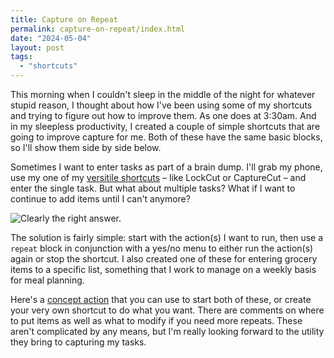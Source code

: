 ```yaml
---
title: Capture on Repeat
permalink: capture-on-repeat/index.html
date: "2024-05-04"
layout: post
tags: 
  - "shortcuts"
---
```


This morning when I couldn't sleep in the middle of the night for whatever stupid reason, I thought about how I've been using some of my shortcuts and trying to figure out how to improve them. As one does at 3:30am. And in my sleepless productivity, I created a couple of simple shortcuts that are going to improve capture for me. Both of these have the same basic blocks, so I'll show them side by side below. 

Sometimes I want to enter tasks as part of a brain dump. I'll grab my phone, use my one of my [versitile shortcuts](https://nahumck.me/function-by-a-thousand-cuts/) – like LockCut or CaptureCut – and enter the single task. But what about multiple tasks? What if I want to continue to add items until I can't anymore? 

![](/images/Capture-on-Repeat-Shortcuts.png "Clearly the right answer.")

The solution is fairly simple: start with the action(s) I want to run, then use a `repeat` block in conjunction with a yes/no menu to either run the action(s) again or stop the shortcut. I also created one of these for entering grocery items to a specific list, something that I work to manage on a weekly basis for meal planning.

Here's a [concept action](https://www.icloud.com/shortcuts/a8ac06caa941463a938fc53b1e639c81) that you can use to start both of these, or create your very own shortcut to do what you want. There are comments on where to put items as well as what to modify if you need more repeats. These aren't complicated by any means, but I'm really looking forward to the utility they bring to capturing my tasks.
